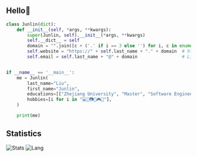## Hello👋

```python
class Junlin(dict):
    def __init__(self, *args, **kwargs):
        super(Junlin, self).__init__(*args, **kwargs)
        self.__dict__ = self
        domain = "".join([c + ('.' if i == 3 else '') for i, c in enumerate(self.first_name)])
        self.website = "https://" + self.last_name + "." + domain  # https://Liu.Junl.in
        self.email = self.last_name + "@" + domain                 # Liu@Junl.in


if __name__ == '__main__':
    me = Junlin(
        last_name="Liu",
        first_name="Junlin",
        educations=[["Zhejiang University", "Master", "Software Engineering"]],
        hobbies=[i for i in "💻🏃📷🏸🎮🤖"],
    )

    print(me)

```

## Statistics
![Stats](https://github-readme-stats.vercel.app/api?username=noclin)
![Lang](https://github-readme-stats.vercel.app/api/top-langs/?username=noclin&hide=ipynb,html&layout=compact)
